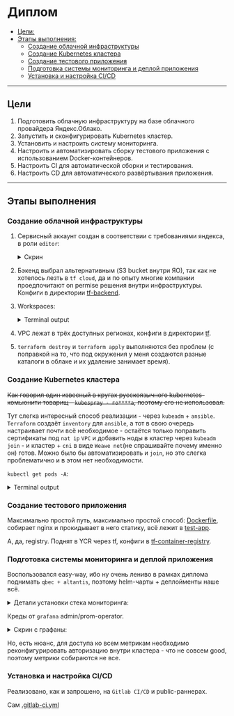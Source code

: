 # Диплом
  * [Цели:](#цели)
  * [Этапы выполнения:](#этапы-выполнения)
     * [Создание облачной инфраструктуры](#создание-облачной-инфраструктуры)
     * [Создание Kubernetes кластера](#создание-kubernetes-кластера)
     * [Создание тестового приложения](#создание-тестового-приложения)
     * [Подготовка cистемы мониторинга и деплой приложения](#подготовка-cистемы-мониторинга-и-деплой-приложения)
     * [Установка и настройка CI/CD](#установка-и-настройка-cicd)

---
## Цели

1. Подготовить облачную инфраструктуру на базе облачного провайдера Яндекс.Облако.
2. Запустить и сконфигурировать Kubernetes кластер.
3. Установить и настроить систему мониторинга.
4. Настроить и автоматизировать сборку тестового приложения с использованием Docker-контейнеров.
5. Настроить CI для автоматической сборки и тестирования.
6. Настроить CD для автоматического развёртывания приложения.

---
## Этапы выполнения

### Создание облачной инфраструктуры

1. Сервисный аккаунт создан в соответствии с требованиями яндекса, в роли `editor`:
   <details>
     <summary>Скрин</summary>

     ![sa](img/sa.png)
   </details>
2. Бэкенд выбрал альтернативным (S3 bucket внутри ЯО), так как не хотелось лезть в `tf cloud`, да и по опыту многие компании проедпочитают on permise решения внутри инфраструктуры. Конфиги в директории [tf-backend](src/tf-backend).
3. Workspaces:
   <details>
     <summary>Terminal output</summary>

     ```
     ➜ tf workspace list
       default
       prod
     * stage     
     ```
   </details>
4. VPC лежат в трёх доступных регионах, конфиги в директории [tf](src/tf).
5. `terraform destroy` и `terraform apply` выполняются без проблем (с поправкой на то, что под окружения у меня создаются разные каталоги в облаке и их удаление занимает время).

### Создание Kubernetes кластера

~~Как говорил один извесный в кругах русскоязычного kubernetes-комьюнити товарищ - `kubespray - го****а`, поэтому его не использовал.~~ 

Тут слегка интересный способ реализации - через `kubeadm` + `ansible`. `Terraform` создаёт `inventory` для `ansible`, а тот в свою очередь настраивает почти всё необходимое - остаётся только поправить сертификаты под `nat ip` `VPC` и добавить ноды в кластер через `kubeadm join` - и кластер + `cni` в виде `Weawe net`(не спрашивайте почему именно он) готов.
Можно было бы автоматизировать и `join`, но это слегка проблематично и в этом нет необходимости.

`kubectl get pods -A`:
  <details>
    <summary>Terminal output</summary>

    ```
    root@master-01:~# kubectl get pods -A
    NAMESPACE     NAME                                READY   STATUS    RESTARTS        AGE
    kube-system   coredns-5dd5756b68-85hnn            1/1     Running   0               6m50s
    kube-system   coredns-5dd5756b68-97k8d            1/1     Running   0               6m50s
    kube-system   etcd-master-01                      1/1     Running   0               7m2s
    kube-system   kube-apiserver-master-01            1/1     Running   0               7m2s
    kube-system   kube-controller-manager-master-01   1/1     Running   0               7m2s
    kube-system   kube-proxy-556s8                    1/1     Running   0               32s
    kube-system   kube-proxy-vbjbl                    1/1     Running   0               6m50s
    kube-system   kube-proxy-vwqzj                    1/1     Running   0               33s
    kube-system   kube-scheduler-master-01            1/1     Running   0               7m2s
    kube-system   weave-net-kfqfg                     2/2     Running   1 (4m42s ago)   4m58s
    kube-system   weave-net-qvtpn                     2/2     Running   0               32s
    kube-system   weave-net-tn8sc                     2/2     Running   0               33s  
    ```
  </details>

### Создание тестового приложения

Максимально простой путь, максимально простой способ: [Dockerfile](src/test-app/Dockerfile), собирает nginx и прокидывает в него статику, всё лежит в [test-app](src/test-app).

А, да, registry. Поднят в YCR через tf, конфиги в [tf-container-registry](src/tf-container-registry).

### Подготовка cистемы мониторинга и деплой приложения

Воспользовался easy-way, ибо ну очень лениво в рамках диплома поднимать `qbec + altantis`, поэтому helm-чарты + деплойменты наше всё.

  <details>
    <summary>Детали установки стека мониторинга:</summary>

    ```bash
    # Создаём отдельный ns для монитоинга
    kubectl create namespace monitoring 
    # Добавляем helm-репо для установки мониторинга
    helm repo add prometheus-community https://prometheus-community.github.io/helm-charts
    # Устанавливаем стек
    helm install stable prometheus-community/kube-prometheus-stack --namespace=monitoring
    #
    # Для доступа из сети можно пойти двумя путями - я вырбал простой и отредактировал сервисы, добавив туда nodePort
    #
    kubectl edit svc stable-kube-prometheus-sta-prometheus
    kubectl edit svc stable-grafana
    # Проверяем работу
    kubectl get pods
    NAME                                                     READY   STATUS    RESTARTS   AGE
    alertmanager-stable-kube-prometheus-sta-alertmanager-0   2/2     Running   0          2m55s
    prometheus-stable-kube-prometheus-sta-prometheus-0       2/2     Running   0          2m55s
    stable-grafana-58d569ffb9-svl8x                          3/3     Running   0          3m7s
    stable-kube-prometheus-sta-operator-8599dfcf9-m6cbv      1/1     Running   0          3m7s
    stable-kube-state-metrics-fc6fd8c55-mxdgt                1/1     Running   0          3m7s
    stable-prometheus-node-exporter-9np8h                    1/1     Running   0          3m7s
    stable-prometheus-node-exporter-sxq8f                    1/1     Running   0          3m7s
    stable-prometheus-node-exporter-vtgnv                    1/1     Running   0          3m7s
    ```
  </details>

Креды от `grafana` admin/prom-operator.
<details>
  <summary>Скрин с графаны:</summary>

  ![grafana](img/grafana.png)
</details>

Но, есть нюанс, для доступа ко всем метрикам необходимо реконфигурировать авторизацию внутри кластера - что не совсем good, поэтому метрики собираются не все.

### Установка и настройка CI/CD

Реализовано, как и запрошено, на `Gitlab CI/CD` и public-раннерах.

Сам [.gitlab-ci.yml](.gitlab-ci.yml)
